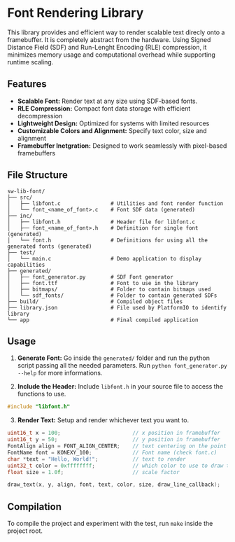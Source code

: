 # Font Rendering Library

This library provides and efficient way to render scalable text direcly onto a
framebuffer. It is completely abstract from the hardware.
Using Signed Distance Field (SDF) and Run-Lenght Encoding (RLE) compression,
it minimizes memory usage and computational overhead while supporting runtime
scaling.

## Features
- **Scalable Font:** Render text at any size using SDF-based fonts.
- **RLE Compression:** Compact font data storage with efficient decompression
- **Lightweight Design:** Optimized for systems with limited resources
- **Customizable Colors and Alignment:** Specify text color, size and alignment
- **Framebuffer Inetgration:** Designed to work seamlessly with pixel-based framebuffers

## File Structure
```
sw-lib-font/
├── src/
│   ├── libfont.c                # Utilities and font render function
│   └── font_<name_of_font>.c    # Font SDF data (generated)
├── inc/
│   ├── libfont.h                # Header file for libfont.c
│   ├── font_<name_of_font>.h    # Definition for single font (generated)
│   └── font.h                   # Definitions for using all the generated fonts (generated)
├── test/
│   └── main.c                   # Demo application to display capabilities
├── generated/
│   ├── font_generator.py        # SDF Font generator
│   ├── font.ttf                 # Font to use in the library
│   ├── bitmaps/                 # Folder to contain bitmaps used
│   └── sdf_fonts/               # Folder to contain generated SDFs
├── build/                       # Compiled object files
├── library.json                 # File used by PlatformIO to identify library
└── app                          # Final compiled application
```

## Usage
1. **Generate Font:**
Go inside the `generated/` folder and run the python script passing all the needed parameters. Run `python font_generator.py --help` for more informations.

2. **Include the Header:**
Include `libfont.h` in your source file to access the functions to use.
```c
#include "libfont.h"
```

3. **Render Text:**
Setup and render whichever text you want to.
```c
uint16_t x = 100;                       // x position in framebuffer
uint16_t y = 50;                        // y position in framebuffer
FontAlign align = FONT_ALIGN_CENTER;    // text centering on the point
FontName font = KONEXY_100;             // Font name (check font.c)
char *text = "Hello, World!";           // text to render
uint32_t color = 0xffffffff;            // which color to use to draw the text
float size = 1.0f;                      // scale factor

draw_text(x, y, align, font, text, color, size, draw_line_callback);
```

## Compilation

To compile the project and experiment with the test, run `make` inside the project root.
